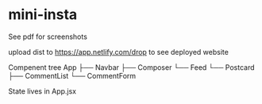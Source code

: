 # mini-insta
See pdf for screenshots

upload dist to https://app.netlify.com/drop to see deployed website

Compenent tree
App
 ├── Navbar
 ├── Composer
 └── Feed
      └── Postcard
           ├── CommentList
           └── CommentForm

State lives in App.jsx